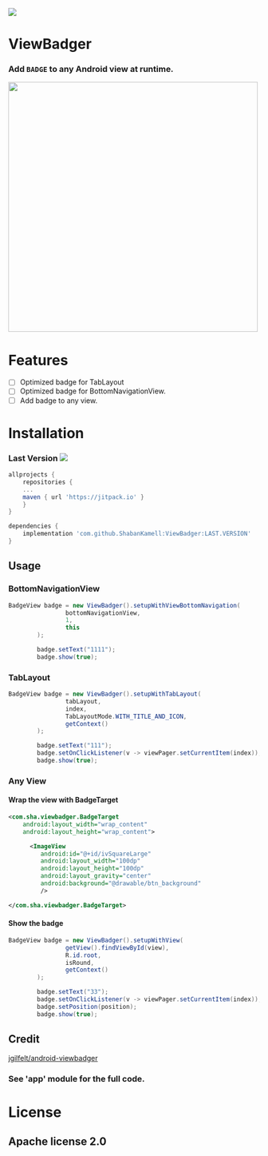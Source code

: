 
[![](https://jitpack.io/v/ShabanKamell/ViewBadger.svg)](https://jitpack.io/#ShabanKamell/ViewBadger)

# ViewBadger
###  Add `BADGE` to any Android view at runtime.

<img src="https://github.com/ShabanKamell/ViewBadger/blob/master/blob/master/raw/screenshot.png" height="500">

# Features

 - [ ] Optimized badge for TabLayout
 - [ ] Optimized badge for BottomNavigationView.
 - [ ] Add badge to any view.

# Installation
### Last Version [![](https://jitpack.io/v/ShabanKamell/ViewBadger.svg)](https://jitpack.io/#ShabanKamell/ViewBadger)

```groovy
allprojects {
	repositories {
	...
	maven { url 'https://jitpack.io' }
	}
}

dependencies {
	implementation 'com.github.ShabanKamell:ViewBadger:LAST.VERSION'
}
```
## Usage

### BottomNavigationView
```java
BadgeView badge = new ViewBadger().setupWithViewBottomNavigation(
                bottomNavigationView,
                1,
                this
        );

        badge.setText("1111");
        badge.show(true);
```

### TabLayout
```java
BadgeView badge = new ViewBadger().setupWithTabLayout(
                tabLayout,
                index,
                TabLayoutMode.WITH_TITLE_AND_ICON,
                getContext()
        );

        badge.setText("111");
        badge.setOnClickListener(v -> viewPager.setCurrentItem(index));
        badge.show(true);
```

### Any View

#### Wrap the view with BadgeTarget

```xml
<com.sha.viewbadger.BadgeTarget
    android:layout_width="wrap_content"
    android:layout_height="wrap_content">

      <ImageView
         android:id="@+id/ivSquareLarge"
         android:layout_width="100dp"
         android:layout_height="100dp"
         android:layout_gravity="center"
         android:background="@drawable/btn_background"
         />

</com.sha.viewbadger.BadgeTarget>
```
#### Show the badge

```java
BadgeView badge = new ViewBadger().setupWithView(
                getView().findViewById(view),
                R.id.root,
                isRound,
                getContext()
        );

        badge.setText("33");
        badge.setOnClickListener(v -> viewPager.setCurrentItem(index));
        badge.setPosition(position);
        badge.show(true);
```

## Credit
[jgilfelt/android-viewbadger](https://github.com/jgilfelt/android-viewbadger)



### See 'app' module for the full code.

# License

## Apache license 2.0
